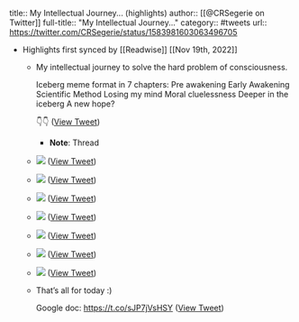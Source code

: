 title:: My Intellectual Journey... (highlights)
author:: [[@CRSegerie on Twitter]]
full-title:: "My Intellectual Journey..."
category:: #tweets
url:: https://twitter.com/CRSegerie/status/1583981603063496705

- Highlights first synced by [[Readwise]] [[Nov 19th, 2022]]
	- My intellectual journey to solve the hard problem of consciousness.
	  
	  Iceberg meme format in 7 chapters:
	  Pre awakening
	  Early Awakening
	  Scientific Method
	  Losing my mind
	  Moral cluelessness
	  Deeper in the iceberg
	  A new hope?
	  
	  👇👇 ([View Tweet](https://twitter.com/CRSegerie/status/1583981603063496705))
		- **Note**: Thread
	- ![](https://pbs.twimg.com/media/FfttfeMXwAA6C-3.png) ([View Tweet](https://twitter.com/CRSegerie/status/1583981609614987266))
	- ![](https://pbs.twimg.com/media/Ffttj7nXgAEpbEp.png) ([View Tweet](https://twitter.com/CRSegerie/status/1583981615545749504))
	- ![](https://pbs.twimg.com/media/FfttpMQXgAcvuAY.png) ([View Tweet](https://twitter.com/CRSegerie/status/1583981622486974464))
	- ![](https://pbs.twimg.com/media/Ffttw_cXEAA3dtM.png) ([View Tweet](https://twitter.com/CRSegerie/status/1583981629227220992))
	- ![](https://pbs.twimg.com/media/Fftt2saWYAA76yM.png) ([View Tweet](https://twitter.com/CRSegerie/status/1583981637133828096))
	- ![](https://pbs.twimg.com/media/Fftt7OBX0AAvOEu.png) ([View Tweet](https://twitter.com/CRSegerie/status/1583981643697901573))
	- ![](https://pbs.twimg.com/media/FftuAAeWYAQMEXZ.png) ([View Tweet](https://twitter.com/CRSegerie/status/1583981649380794370))
	- That’s all for today :)
	  
	  Google doc: https://t.co/sJP7jVsHSY ([View Tweet](https://twitter.com/CRSegerie/status/1583981653327679489))